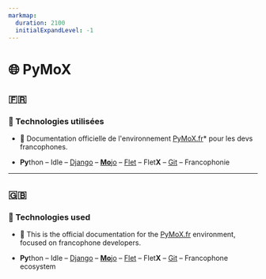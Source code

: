 ```yaml
---
markmap:
  duration: 2100
  initialExpandLevel: -1
---
```


# 🌐 PyMoX

## 🇫🇷

### 🧪 Technologies utilisées

* 📘 Documentation officielle de l'environnement [PyMoX.fr](https://github.com/PyMoX-fr)* pour les devs francophones.


* **Py**thon – Idle – [Django](https://github.com/PyMoX-fr/Django) – [**Mo**jo](https://github.com/PyMoX-fr/Mojo) – [Flet](https://github.com/PyMoX-fr/FletX) – Flet**X** – [Git](https://github.com/PyMoX-fr/Git) – Francophonie

---

## 🇬🇧

### 🧪 Technologies used

* 📘 This is the official documentation for the [PyMoX.fr](https://github.com/PyMoX-fr) environment, focused on francophone developers.

* **Py**thon – Idle – [Django](https://github.com/PyMoX-fr/Django) – [**Mo**jo](https://github.com/PyMoX-fr/Mojo) – [Flet](https://github.com/PyMoX-fr/FletX) – Flet**X** – [Git](https://github.com/PyMoX-fr/Git) – Francophone ecosystem
